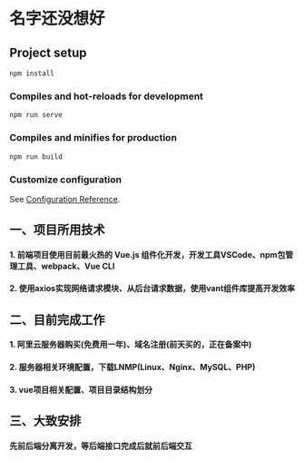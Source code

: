 # 名字还没想好

## Project setup
```
npm install
```

### Compiles and hot-reloads for development
```
npm run serve
```

### Compiles and minifies for production
```
npm run build
```

### Customize configuration
See [Configuration Reference](https://cli.vuejs.org/config/).

## 一、项目所用技术
#### 1. 前端项目使用目前最火热的 Vue.js 组件化开发，开发工具VSCode、npm包管理工具、webpack、Vue CLI

#### 2. 使用axios实现网络请求模块、从后台请求数据，使用vant组件库提高开发效率

## 二、目前完成工作
#### 1. 阿里云服务器购买(免费用一年)、域名注册(前天买的，正在备案中)
#### 2. 服务器相关环境配置，下载LNMP(Linux、Nginx、MySQL、PHP)
#### 3. vue项目相关配置、项目目录结构划分

## 三、大致安排
#### 先前后端分离开发，等后端接口完成后就前后端交互